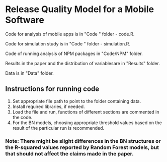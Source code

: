 # Release Quality Model for a Mobile Software

 Code for analysis of mobile apps is in "Code " folder - code.R.
 
 Code for simulation study is in "Code " folder - simulation.R.
 
 Code of running analysis of NPM packages in "Code/NPM" folder.
 
 Results in the paper and the distribution of variablesare in "Results" folder.
 
 Data is in "Data" folder.
 
 ## Instructions for running code
 
 1. Set appropriate file path to point to the folder containing data.
 1. Install required libraries, if needed.
 1. Load the file and run, functions of different sections are commented in the code.
 1. For the BN models, choosing appropriate threshold values based on the result of the particular run is recommended.

### Note: There might be slight differences in the BN structures or the R-squared values reported by Random Forest models, but that should not affect the claims made in the paper.

